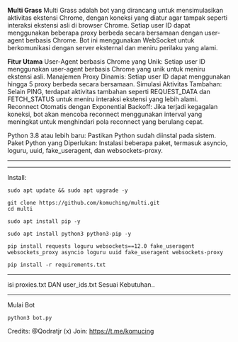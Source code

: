 **Multi Grass**
Multi Grass adalah bot yang dirancang untuk mensimulasikan aktivitas ekstensi Chrome, dengan koneksi yang diatur agar tampak seperti interaksi ekstensi asli di browser Chrome. Setiap user ID dapat menggunakan beberapa proxy berbeda secara bersamaan dengan user-agent berbasis Chrome. Bot ini menggunakan WebSocket untuk berkomunikasi dengan server eksternal dan meniru perilaku yang alami.
   
**Fitur Utama**
User-Agent berbasis Chrome yang Unik: Setiap user ID menggunakan user-agent berbasis Chrome yang unik untuk meniru ekstensi asli.
Manajemen Proxy Dinamis: Setiap user ID dapat menggunakan hingga 5 proxy berbeda secara bersamaan.
Simulasi Aktivitas Tambahan: Selain PING, terdapat aktivitas tambahan seperti REQUEST_DATA dan FETCH_STATUS untuk meniru interaksi ekstensi yang lebih alami.
Reconnect Otomatis dengan Exponential Backoff: Jika terjadi kegagalan koneksi, bot akan mencoba reconnect menggunakan interval yang meningkat untuk menghindari pola reconnect yang berulang cepat.
  
Python 3.8 atau lebih baru: Pastikan Python sudah diinstal pada sistem.
Paket Python yang Diperlukan: Instalasi beberapa paket, termasuk asyncio, loguru, uuid, fake_useragent, dan websockets-proxy.  

---------------------------------------------------------------------------------------
---------------------------------------------------------------------------------------
Install:
```
sudo apt update && sudo apt upgrade -y
```
```
git clone https://github.com/komuching/multi.git
cd multi
```

```
sudo apt install pip -y
```
```
sudo apt install python3 python3-pip -y
```  
```
pip install requests loguru websockets==12.0 fake_useragent websockets_proxy asyncio loguru uuid fake_useragent websockets-proxy

```

  
```
pip install -r requirements.txt
```
------------------   

isi proxies.txt DAN user_ids.txt Sesuai Kebutuhan..   

---------------------
Mulai Bot
```
python3 bot.py
```

Credits: @Qodratjr (x)
Join: https://t.me/komucing
